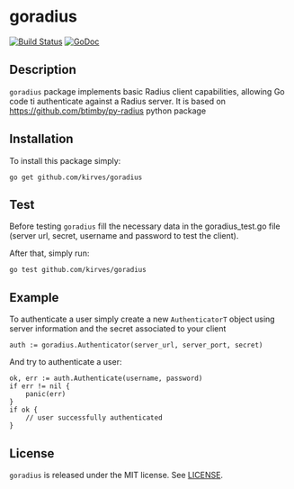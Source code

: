 goradius
========

[![Build Status](https://travis-ci.org/kirves/goradius.png?branch=master)](https://travis-ci.org/kirves/goradius) [![GoDoc](https://godoc.org/github.com/kirves/goradius?status.png)](http://godoc.org/github.com/kirves/goradius)


Description
-----------

`goradius` package implements basic Radius client capabilities, allowing Go code ti authenticate against a Radius server.
It is based on https://github.com/btimby/py-radius python package

Installation
------------

To install this package simply:

	go get github.com/kirves/goradius

Test
----

Before testing `goradius` fill the necessary data in the goradius_test.go file (server url, secret, username and password to test the client).

After that, simply run:

	go test github.com/kirves/goradius

Example
-------

To authenticate a user simply create a new `AuthenticatorT` object using server information and the secret associated to your client

	auth := goradius.Authenticator(server_url, server_port, secret)

And try to authenticate a user:

	ok, err := auth.Authenticate(username, password)
	if err != nil {
		panic(err)
	}
	if ok {
		// user successfully authenticated
	}

License
-------------

`goradius` is released under the MIT license. See [LICENSE](https://github.com/kirves/goradius/LICENSE).